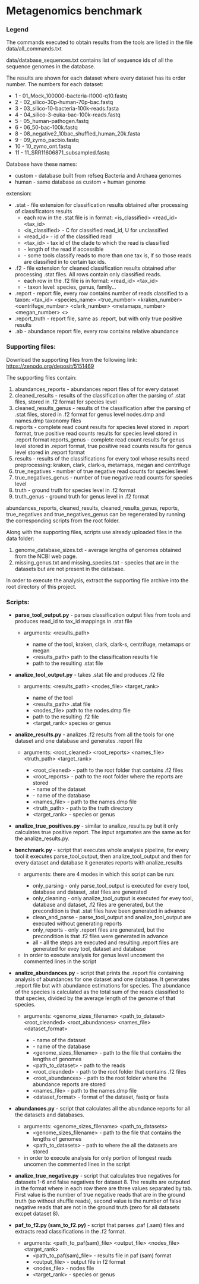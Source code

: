 
# Metagenomics benchmark

### Legend

The commands executed to obtain results from the tools are listed in the file data/all_commands.txt

data/database_sequences.txt contains list of sequence ids of all the sequence genomes in the database.

The results are shown for each dataset where every dataset has its order number.
The numbers for each dataset:

- 1 - 01_Mock_100000-bacteria-l1000-q10.fastq
- 2 - 02_silico-30p-human-70p-bac.fastq
- 3 - 03_silico-10-bacteria-100k-reads.fasta
- 4 - 04_silico-3-euka-bac-100k-reads.fastq
- 5 - 05_human-pathogen.fastq
- 6 - 06_50-bac-100k.fastq
- 8 - 08_negative2_10bac_shuffled_human_20k.fasta
- 9 - 09_zymo_pacbio.fastq
- 10 - 10_zymo_ont.fastq
- 11 - 11_SRR11606871_subsampled.fastq

Database have these names:
 - custom - database built from refseq Bacteria and Archaea genomes
 - human - same database as custom + human genome

extension:
 - .stat - file extension for classification results obtained after processing of classificators results
 	- each row in the .stat file is in format: <is_classified>	<read_id>	<tax_id>	<length>	<percentage>
 	- <is_classified> - C for classified read_id, U for unclassified
 	- <read_id> - id of the classified read
 	- <tax_id> - tax id of the clade to which the read is classified
 	- <length> - length of the read if accessible
 	- <percentage> - some tools classify reads to more than one tax is, if so those reads are classified in <percentage> to certain tax ids. 
 - .f2 - file extension for cleaned classification results obtained after processing .stat files. All rows contain only classified reads.
 	- each row in the .f2 file is in format: <read_id>	<tax_id>	<percentage>	<level>
 	- <level> - taxon level: species, genus, family...
 - .report - report file, every row contains number of reads classified to a taxon: <tax_id>	<species_name>	<true_number>	<kraken_number>	<centrifuge_number>	<clark_number>	<metamaps_number>	<megan_number>	<>
 - .report_truth - report file, same as .report, but with only true positive results
 - .ab - abundance report file, every row contains relative abundance 

### Supporting files:

Download the supporting files from the following link: 
https://zenodo.org/deposit/5151469

The supporting files contain:

1. abundances_reports - abundances report files of for every dataset
2. cleaned_results - results of the classification after the parsing of .stat files, stored in .f2 format for species level
3. cleaned_results_genus - results of the classification after the parsing of .stat files, stored in .f2 format for genus level
nodes.dmp and names.dmp taxonomy files
4. reports - complete read count results for species level stored in .report format, true positive read counts results for species level stored in .report format
reports_genus - complete read count results for genus level stored in .report format, true positive read counts results for genus level stored in .report format
5. results - results of the classifications for every tool whose results need preprocessing: kraken, clark, clark-s, metamaps, megan and centrifuge
6. true_negatives - number of true negative read counts for species level 
7. true_negatives_genus - number of true negative read counts for species level 
8. truth - ground truth for species level in .f2 format
9. truth_genus - ground truth for genus level in .f2 format
	
abundances_reports, cleaned_results, cleaned_results_genus, reports, true_negatives and true_negatives_genus can be regenerated by running the corresponding scripts from the root folder.

Along with the supporting files, scripts use already uploaded files in the data folder:

1. genome_database_sizes.txt - average lengths of genomes obtained from the NCBI web page.
2. missing_genus.txt and missing_species.txt - species that are in the datasets but are not present in the database.

In order to execute the analysis, extract the supporting file archive into the root directory of this project.

### Scripts:
 
 - **parse_tool_output.py** - parses classification output files from tools and produces read_id to tax_id mappings in .stat file
 	- arguments: <tool> <results_path> <fileout>
 		- <tool> name of the tool, kraken, clark, clark-s, centrifuge, metamaps or megan
 		- <results_path> path to the classification results file
 		- <fileout> path to the resulting .stat file

- **analize_tool_output.py** - takes .stat file and produces .f2 file
	- arguments: <tool> <results_path> <nodes_file> <fileout> <target_rank>
		- <tool> name of the tool
		- <results_path> .stat file
		- <nodes_file> path to the nodes.dmp file
		- <fileout> path to the resulting .f2 file
		- <target_rank> species or genus

- **analize_results.py** - analizes .f2 results from all the tools for one dataset and one database and generates .report file
	- arguments: <root_cleaned> <root_reports> <dataset> <database> <names_file> <truth_path> <target_rank>
		- <root_cleaned> - path to the root folder that contains .f2 files
		- <root_reports> - path to the root folder where the reports are stored
		- <dataset> - name of the dataset
		- <database> - name of the database
		- <names_file> - path to the names.dmp file
		- <truth_path> - path to the truth directory
		- <target_rank> - species or genus

- **analize_true_positives.py** - similar to analize_results.py but it only calculates true positive report. The input argumates are the same as for the analize_results.py.

- **benchmark.py** - script that executes whole analysis pipeline, for every tool it executes parse_tool_output, then analize_tool_output and then for every dataset and database it generates reports with analize_results
	- arguments: <mode> there are 4 modes in which this script can be run:
		- only_parsing - only parse_tool_output is executed for every tool, database and dataset, .stat files are generated
		- only_cleaning - only analize_tool_output is executed for evey tool, database and dataset, .f2 files are generated, but the precondition is that .stat files have been generated in advance
		- clean_and_parse - parse_tool_output and analize_tool_output are executed without generating reports
		- only_reports - only .report files are generated, but the precondition is that .f2 files were generated in advance
		- all - all the steps are executed and resulting .report files are generated for evey tool, dataset and database
	- in order to execute analysis for genus level uncoment the commented lines in the script

- **analize_abundances.py** - script that prints the .report file containing analysis of abundances for one dataset and one database. It generates .report file but with abundance estimations for species. The abundance of the species is calculated as the total sum of the reads classified to that species, divided by the average length of the genome of that species.
	- arguments: <dataset> <database> <genome_sizes_filename> <path_to_dataset> <root_cleanded> <root_abundances> <names_file> <dataset_format>
		- <dataset> - name of the dataset
		- <database> - name of the database
		- <genome_sizes_filename> - path to the file that contains the lengths of genomes
		- <path_to_dataset> - path to the reads
		- <root_cleanded> - path to the root folder that contains .f2 files
		- <root_abundances> - path to the root folder where the abundance reports are stored
		- <names_file> - path to the names.dmp file
		- <dataset_format> - format of the dataset, fastq or fasta

- **abundances.py** - script that calculates all the abundance reports for all the datasets and databases.
	- arguments: <genome_sizes_filename> <path_to_datasets>
		- <genome_sizes_filename> - path to the file that contains the lengths of genomes
		- <path_to_datasets> - path to where the all the datasets are stored
	- in order to execute analysis for only portion of longest reads uncomen the commented lines in the script

- **analize_true_negative.py** - script that calculates true negatives for datasets 1-6 and false negatives for dataset 8. The results are outputed in the format where in each row there are three values separated by tab. First value is the number of true negative reads that are in the ground truth (so without shuffle reads), second value is the number of false negative reads that are not in the ground truth (zero for all datasets excpet dataset 8). 

- **paf_to_f2.py (sam_to_f2.py)** - script that parses .paf (.sam) files and extracts read classifications in the .f2 format. 
	- arguments: <path_to_paf(sam)_file> <output_file> <nodes_file> <target_rank>
		- <path_to_paf(sam)_file> - results file in paf (sam) format
		- <output_file> - output file in f2 format 
		- <nodes_file> - nodes file
		- <target_rank> - species or genus


